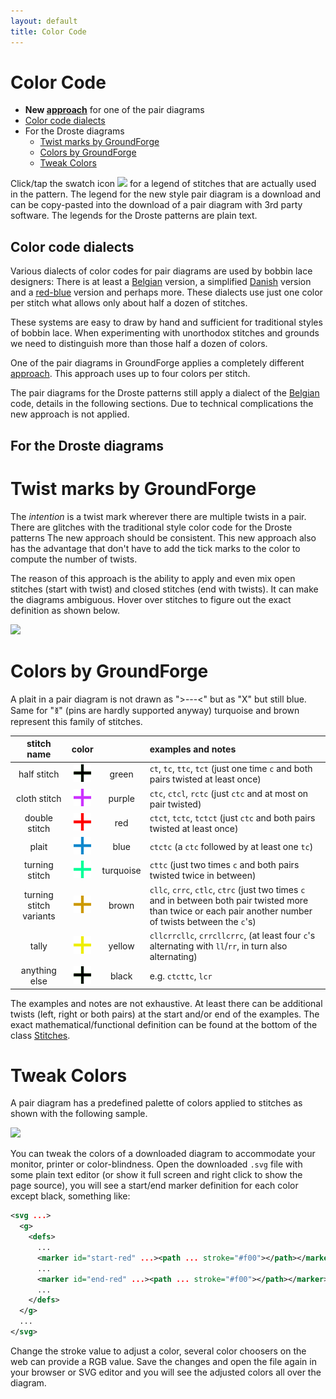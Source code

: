 ```yaml
---
layout: default
title: Color Code
---
```


Color Code
==========

- **New [approach](/GroundForge/images/stitches-legens.svg)** for one of the pair diagrams
- [Color code dialects](#color-code-dialects)
- For the Droste diagrams
  - [Twist marks by GroundForge](#twist-marks-by-groundforge)
  - [Colors by GroundForge](#colors-by-groundforge)
  - [Tweak Colors](#tweak-colors)

Click/tap the swatch icon ![](/GroundForge/images/swatches.png) for
a legend of stitches that are actually used in the pattern.
The legend for the new style pair diagram is a download and can be 
copy-pasted into the download of a pair diagram with 3rd party software.
The legends for the Droste patterns are plain text.

Color code dialects
-------------------

Various dialects of color codes for pair diagrams are used by bobbin lace designers:
There is at least a [Belgian] version, a simplified [Danish] version and a [red-blue] version and perhaps more.
These dialects use just one color per stitch what allows only about half a dozen of stitches.

These systems are easy to draw by hand and sufficient for traditional styles of bobbin lace.
When experimenting with unorthodox stitches and grounds we need to distinguish more than those half a dozen of colors.

One of the pair diagrams in GroundForge applies a completely different [approach](/GroundForge/images/stitches-legens.svg).
This approach uses up to four colors per stitch. 

The pair diagrams for the Droste patterns still apply a dialect of the [Belgian] code,
details in the following sections.
Due to technical complications the new approach is not applied.

[Belgian]: https://www.mail-archive.com/lace@arachne.com/msg51345.html
[Danish]: https://www.mail-archive.com/lace@arachne.com/msg51355.html
[red-blue]: https://susanroberts.info/wp-content/uploads/2019/08/Working-diagrams-part-2.pdf

For the Droste diagrams
-----------------------

Twist marks by GroundForge
==========================

The _intention_ is a twist mark wherever there are multiple twists in a pair.
There are glitches with the traditional style color code for the Droste patterns
The new approach should be consistent. This new approach also has the advantage 
that don't have to add the tick marks to the color to compute the number of twists.

The reason of this approach is the ability to apply and even mix 
open stitches (start with twist) and closed stitches (end with twists).
It can make the diagrams ambiguous.
Hover over stitches to figure out the exact definition as shown below.

![](images/dialect.png)

[notify]: https://groundforge.wordpress.com/

Colors by GroundForge
=====================

A plait in a pair diagram is not drawn as ">---<" but as "X" but still blue.
Same for "&#41289;" (pins are hardly supported anyway)
turquoise and brown represent this family of stitches.

stitch name             | color                                |           | examples and notes
:----------------------:|:------------------------------------:|:---------:|:-------------------------------------------
half stitch             | ![](images/color-code/green.png)     | green     | `ct`, `tc`, `ttc`, `tct` (just one time `c` and both pairs twisted at least once)
cloth stitch            | ![](images/color-code/purple.png)    | purple    | `ctc`, `ctcl`, `rctc` (just `ctc` and at most on pair twisted)
double stitch           | ![](images/color-code/red.png)       | red       | `ctct`, `tctc`, `tctct` (just `ctc` and both pairs twisted at least once)
plait                   | ![](images/color-code/blue.png)      | blue      | `ctctc` (a `ctc` followed by at least one `tc`)
turning stitch          | ![](images/color-code/turquoise.png) | turquoise | `cttc` (just two times `c` and both pairs twisted twice in between)
turning stitch variants | ![](images/color-code/brown.png)     | brown     | `cllc`, `crrc`, `ctlc`, `ctrc` (just two times `c` and in between both pair twisted more than twice or each pair another number of twists between the `c`'s)
tally                   | ![](images/color-code/yellow.png)    | yellow    | `cllcrrcllc`, `crrcllcrrc`, (at least four `c`'s alternating with `ll`/`rr`, in turn also alternating)
anything else           | ![](images/color-code/black.png)     | black     | e.g. `ctcttc`, `lcr`

The examples and notes are not exhaustive.
At least there can be additional twists (left, right or both pairs)
at the start and/or end of the examples.
The exact mathematical/functional definition can be found at the bottom of the class
[Stitches](https://github.com/d-bl/GroundForge/blob/master/src/main/scala/dibl/Stitches.scala).


Tweak Colors
============

A pair diagram has a predefined palette of colors applied to stitches as shown with the following sample.

![](images/color-sample.jpg)

You can tweak the colors of a downloaded diagram to accommodate your monitor, printer or color-blindness. 
Open the downloaded `.svg` file with some plain text editor (or show it full screen and right click to show the page source), you will see a start/end marker definition for each color except black, something like:
```xml
<svg ...>
  <g>
    <defs>
      ...
      <marker id="start-red" ...><path ... stroke="#f00"></path></marker>
      ...
      <marker id="end-red" ...><path ... stroke="#f00"></path></marker>
      ...
    </defs>
  </g>
  ...
</svg>
```

Change the stroke value to adjust a color, several color choosers on the web can provide a RGB value. Save the changes and open the file again in your browser or SVG editor and you will see the adjusted colors all over the diagram.
